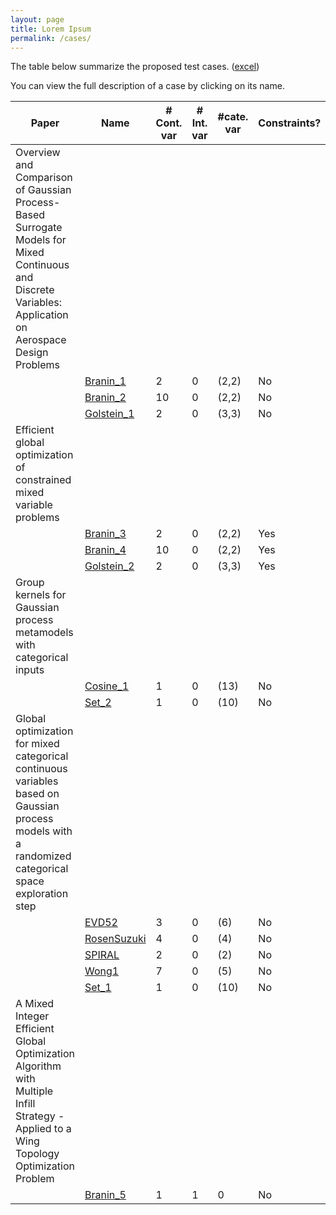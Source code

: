 ```yaml
---
layout: page
title: Lorem Ipsum
permalink: /cases/
---
```


The table below summarize the proposed test cases. ([excel](https://github.com/mixed-optimization-benchmark/mixed-optimization-benchmark.github.io/blob/master/Cas%20test/Tests.xlsx))

You can view the full description of a case by clicking on its name.


|Paper                                                                                                                                                   |Name                        |\# Cont. var|\# Int. var|#cate. var|Constraints?|
|--------------------------------------------------------------------------------------------------------------------------------------------------------|----------------------------|------------|-----------|----------|------------|
|Overview and Comparison of Gaussian Process-Based Surrogate Models for Mixed Continuous and Discrete Variables: Application on Aerospace Design Problems|
|                                                                                                                                                        |[Branin\_1](/cases/b01/)  |2           |0          |(2,2)     |No          |
|                                                                                                                                                        |[Branin\_2](/cases/b02/)   |10          |0          |(2,2)     |No          |
|                                                                                                                                                        |[Golstein\_1](/cases/g01/)|2           |0          |(3,3)     |No          |
|Efficient global optimization of constrained mixed variable problems                                                                                    |                            |            |           |          |
|                                                                                                                                                        |[Branin\_3](/cases/b03/)  |2           |0          |(2,2)     |Yes         |
|                                                                                                                                                        |[Branin\_4](/cases/b04/)  |10          |0          |(2,2)     |Yes         |
|                                                                                                                                                        |[Golstein\_2](/cases/g02/)         |2           |0          |(3,3)     |Yes         |
|Group kernels for Gaussian process metamodels with categorical inputs                                                                                   |                            |            |           |          |
|                                                                                                                                                        |[Cosine\_1](/cases/c01/)   |1           |0          |(13)      |No          |
|                                                                                                                                                        |[Set\_2](/cases/s02)      |1           |0          |(10)      |No          |
|Global optimization for mixed categorical continuous variables based on Gaussian process models with a randomized categorical space exploration step    |
|                                                                                                                                                        |[EVD52](/cases/evd/)      |3           |0          |(6)       |No          |
|                                                                                                                                                        |[RosenSuzuki](/cases/rs/) |4           |0          |(4)       |No          |
|                                                                                                                                                        |[SPIRAL](/cases/sp/)      |2           |0          |(2)       |No          |
|                                                                                                                                                        |[Wong1](/cases/w1/)        |7           |0          |(5)       |No          |
|                                                                                                                                                        |[Set\_1](/cases/s01/)     |1           |0          |(10)      |No          |
|A Mixed Integer Efficient Global Optimization Algorithm with Multiple Infill Strategy - Applied to a Wing Topology Optimization Problem                 |                            |            |
|                                                                                                                                                        |[Branin\_5](/cases/b05/)  |1           |1          |0         |No          |
